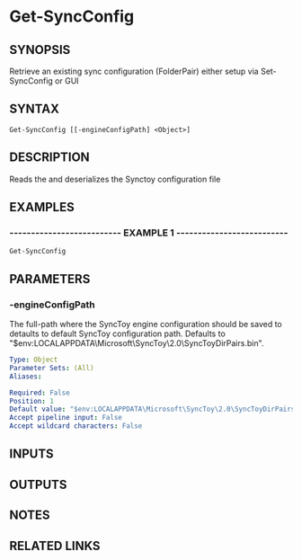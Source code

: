 # Get-SyncConfig

## SYNOPSIS
Retrieve an existing sync configuration (FolderPair) either setup via Set-SyncConfig or GUI

## SYNTAX

```
Get-SyncConfig [[-engineConfigPath] <Object>]
```

## DESCRIPTION
Reads the and deserializes the Synctoy configuration file

## EXAMPLES

### -------------------------- EXAMPLE 1 --------------------------
```
Get-SyncConfig
```

## PARAMETERS

### -engineConfigPath
The full-path where the SyncToy engine configuration should be saved to detaults to default SyncToy configuration path. 
Defaults to "$env:LOCALAPPDATA\Microsoft\SyncToy\2.0\SyncToyDirPairs.bin".

```yaml
Type: Object
Parameter Sets: (All)
Aliases: 

Required: False
Position: 1
Default value: "$env:LOCALAPPDATA\Microsoft\SyncToy\2.0\SyncToyDirPairs.bin"
Accept pipeline input: False
Accept wildcard characters: False
```

## INPUTS

## OUTPUTS

## NOTES

## RELATED LINKS

